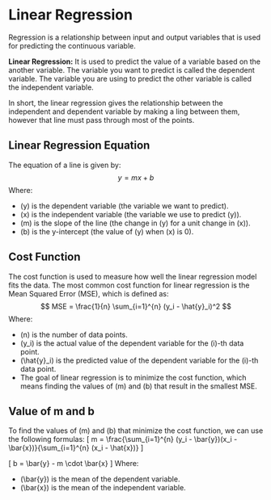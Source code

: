 # Linear Regression
Regression is a relationship between input and output variables that is used for predicting the continuous variable.

**Linear Regression:** It is used to predict the value of a variable based on the another variable. 
The variable you want to predict is called the dependent variable. The variable you are using to predict the other variable is called the independent variable.

In short, the linear regression gives the relationship between the independent and dependent variable by making a ling between them, however that line must pass through most of the points.

## Linear Regression Equation
The equation of a line is given by:
$$
y = mx + b 
$$
Where:
- \(y\) is the dependent variable (the variable we want to predict).
- \(x\) is the independent variable (the variable we use to predict \(y\)).
- \(m\) is the slope of the line (the change in \(y\) for a unit change in \(x\)).
- \(b\) is the y-intercept (the value of \(y\) when \(x\) is 0).

## Cost Function
The cost function is used to measure how well the linear regression model fits the data. The most common cost function for linear regression is the Mean Squared Error (MSE), which is defined as:
$$  
MSE = \frac{1}{n} \sum_{i=1}^{n} (y_i - \hat{y}_i)^2
$$
Where:
- \(n\) is the number of data points.
- \(y_i\) is the actual value of the dependent variable for the \(i\)-th data point.
- \(\hat{y}_i\) is the predicted value of the dependent variable for the \(i\)-th data point.
- The goal of linear regression is to minimize the cost function, which means finding the values of \(m\) and \(b\) that result in the smallest MSE.

## Value of m and b
To find the values of \(m\) and \(b\) that minimize the cost function, we can use the following formulas:
\[
m = \frac{\sum_{i=1}^{n} (y_i - \bar{y})(x_i - \bar{x})}{\sum_{i=1}^{n} (x_i - \hat{x})}
\]

\[
b = \bar{y} - m \cdot \bar{x}
\]
Where:
- \(\bar{y}\) is the mean of the dependent variable.
- \(\bar{x}\) is the mean of the independent variable.

